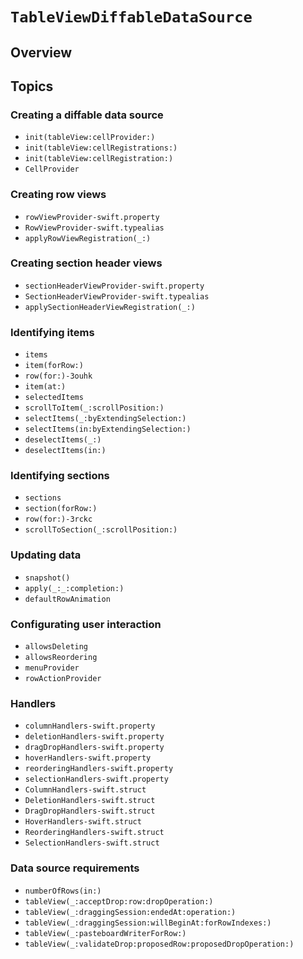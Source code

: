 # ``TableViewDiffableDataSource``

## Overview

## Topics

### Creating a diffable data source

- ``init(tableView:cellProvider:)``
- ``init(tableView:cellRegistrations:)``
- ``init(tableView:cellRegistration:)``
- ``CellProvider``

### Creating row views

- ``rowViewProvider-swift.property``
- ``RowViewProvider-swift.typealias``
- ``applyRowViewRegistration(_:)``

### Creating section header views

- ``sectionHeaderViewProvider-swift.property``
- ``SectionHeaderViewProvider-swift.typealias``
- ``applySectionHeaderViewRegistration(_:)``

### Identifying items

- ``items``
- ``item(forRow:)``
- ``row(for:)-3ouhk``
- ``item(at:)``
- ``selectedItems``
- ``scrollToItem(_:scrollPosition:)``
- ``selectItems(_:byExtendingSelection:)``
- ``selectItems(in:byExtendingSelection:)``
- ``deselectItems(_:)``
- ``deselectItems(in:)``

### Identifying sections

- ``sections``
- ``section(forRow:)``
- ``row(for:)-3rckc``
- ``scrollToSection(_:scrollPosition:)``

### Updating data

- ``snapshot()``
- ``apply(_:_:completion:)``
- ``defaultRowAnimation``

### Configurating user interaction

- ``allowsDeleting``
- ``allowsReordering``
- ``menuProvider``
- ``rowActionProvider``

### Handlers

- ``columnHandlers-swift.property``
- ``deletionHandlers-swift.property``
- ``dragDropHandlers-swift.property``
- ``hoverHandlers-swift.property``
- ``reorderingHandlers-swift.property``
- ``selectionHandlers-swift.property``
- ``ColumnHandlers-swift.struct``
- ``DeletionHandlers-swift.struct``
- ``DragDropHandlers-swift.struct``
- ``HoverHandlers-swift.struct``
- ``ReorderingHandlers-swift.struct``
- ``SelectionHandlers-swift.struct``

### Data source requirements

- ``numberOfRows(in:)``
- ``tableView(_:acceptDrop:row:dropOperation:)``
- ``tableView(_:draggingSession:endedAt:operation:)``
- ``tableView(_:draggingSession:willBeginAt:forRowIndexes:)``
- ``tableView(_:pasteboardWriterForRow:)``
- ``tableView(_:validateDrop:proposedRow:proposedDropOperation:)``
